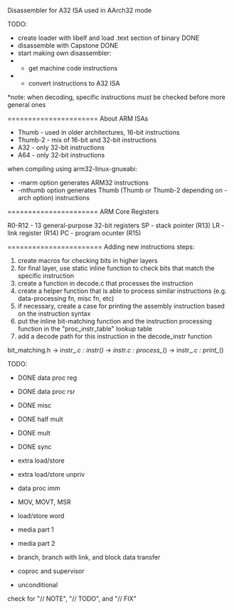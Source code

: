 Disassembler for A32 ISA used in AArch32 mode

TODO:
- create loader with libelf and load .text section of binary  DONE
- disassemble with Capstone   DONE
- start making own disassembler:
- - get machine code instructions
- - convert instructions to A32 ISA

*note: when decoding, specific instructions must be checked before more general ones

======================
About ARM ISAs

- Thumb - used in older architectures, 16-bit instructions
- Thumb-2 - mix of 16-bit and 32-bit instructions
- A32 - only 32-bit instructions
- A64 - only 32-bit instructions

when compiling using arm32-linux-gnueabi:
- -marm option generates ARM32 instructions
- -mthumb option generates Thumb (Thumb or Thumb-2 depending on -arch option) instructions

======================
ARM Core Registers

R0-R12 - 13 general-purpose 32-bit registers
SP - stack pointer (R13)
LR - link register (R14)
PC - program ocunter (R15)

=======================
Adding new instructions steps:
1. create macros for checking bits in higher layers
2. for final layer, use static inline function to check bits that match the specific instruction
3. create a function in decode.c that processes the instruction
4. create a helper function that is able to process similar instructions (e.g. data-processing fn, misc fn, etc)
5. if necessary, create a case for printing the assembly instruction based on the instruction syntax
6. put the inline bit-matching function and the instruction processing function in the "proc_instr_table" lookup table
7. add a decode path for this instruction in the decode_instr function

bit_matching.h 
-> instr_*.c : *_instr() 
-> instr_*.c : process_*()
-> instr_*.c : print_*()



TODO:
- DONE data proc reg
- DONE data proc rsr 
- DONE misc
- DONE half mult
- DONE mult
- DONE sync
- extra load/store
- extra load/store unpriv
- data proc imm
- MOV, MOVT, MSR

- load/store word
- media part 1
- media part 2
- branch, branch with link, and block data transfer
- coproc and supervisor

- unconditional


check for "// NOTE", "// TODO", and "// FIX"